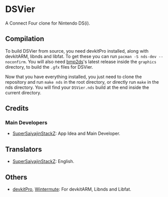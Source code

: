 # DSVier
A Connect Four clone for Nintendo DS(i).

## Compilation

To build DSVier from source, you need devkitPro installed, along with devkitARM, libnds and libfat. To get these you can run `pacman -S nds-dev --noconfirm`. You will also need [bmp2ds](https://github.com/Universal-Team/bmp2ds/releases)'s latest release inside the `graphics` directory, to build the `.gfx` files for DSVier.

Now that you have everything installed, you just need to clone the repository and run `make nds` in the root directory, or directly run `make` in the nds directory. You will find your `DSVier.nds` build at the end inside the current directory.

## Credits
### Main Developers
- [SuperSaiyajinStackZ](https://github.com/SuperSaiyajinStackZ): App Idea and Main Developer.

## Translators
- [SuperSaiyajinStackZ](https://github.com/SuperSaiyajinStackZ): English.

## Others
- [devkitPro](https://github.com/devkitPro), [Wintermute](https://github.com/WinterMute): For devkitARM, Libnds and Libfat.
